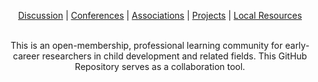 <p align="center">
 <a href="https://github.com/scools/Research-Network/projects/2?add_cards_query=is%3Aopen">Discussion</a>  |
 <a href="https://github.com/scools/Research-Network/wiki/Conferences">Conferences</a>  |
 <a href="https://github.com/scools/Research-Network/wiki/Resources">Associations</a>  |
 <a href="https://github.com/scools/Research-Network/wiki/Projects">Projects</a>  |
 <a href="https://github.com/scools/Research-Network/wiki/Resources-%7C-Policies">Local Resources</a>
<br><br>
</p>


<p align="center">
This is an open-membership, professional learning community for early-career researchers in child development and related fields. This GitHub Repository serves as a collaboration tool.
</p>
